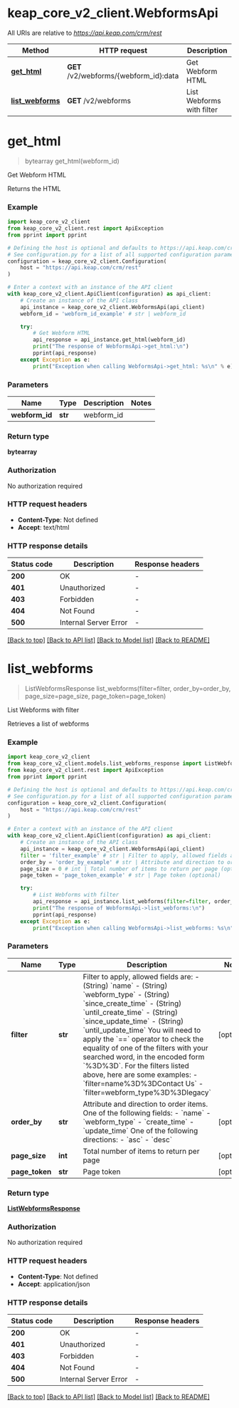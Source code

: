 # keap_core_v2_client.WebformsApi

All URIs are relative to *https://api.keap.com/crm/rest*

Method | HTTP request | Description
------------- | ------------- | -------------
[**get_html**](WebformsApi.md#get_html) | **GET** /v2/webforms/{webform_id}:data | Get Webform HTML
[**list_webforms**](WebformsApi.md#list_webforms) | **GET** /v2/webforms | List Webforms with filter


# **get_html**
> bytearray get_html(webform_id)

Get Webform HTML

Returns the HTML

### Example


```python
import keap_core_v2_client
from keap_core_v2_client.rest import ApiException
from pprint import pprint

# Defining the host is optional and defaults to https://api.keap.com/crm/rest
# See configuration.py for a list of all supported configuration parameters.
configuration = keap_core_v2_client.Configuration(
    host = "https://api.keap.com/crm/rest"
)

# Enter a context with an instance of the API client
with keap_core_v2_client.ApiClient(configuration) as api_client:
    # Create an instance of the API class
    api_instance = keap_core_v2_client.WebformsApi(api_client)
    webform_id = 'webform_id_example' # str | webform_id

    try:
        # Get Webform HTML
        api_response = api_instance.get_html(webform_id)
        print("The response of WebformsApi->get_html:\n")
        pprint(api_response)
    except Exception as e:
        print("Exception when calling WebformsApi->get_html: %s\n" % e)
```


### Parameters


Name | Type | Description  | Notes
------------- | ------------- | ------------- | -------------
 **webform_id** | **str**| webform_id | 

### Return type

**bytearray**

### Authorization

No authorization required

### HTTP request headers

 - **Content-Type**: Not defined
 - **Accept**: text/html

### HTTP response details

| Status code | Description | Response headers |
|-------------|-------------|------------------|
**200** | OK |  -  |
**401** | Unauthorized |  -  |
**403** | Forbidden |  -  |
**404** | Not Found |  -  |
**500** | Internal Server Error |  -  |

[[Back to top]](#) [[Back to API list]](../README.md#documentation-for-api-endpoints) [[Back to Model list]](../README.md#documentation-for-models) [[Back to README]](../README.md)

# **list_webforms**
> ListWebformsResponse list_webforms(filter=filter, order_by=order_by, page_size=page_size, page_token=page_token)

List Webforms with filter

Retrieves a list of webforms

### Example


```python
import keap_core_v2_client
from keap_core_v2_client.models.list_webforms_response import ListWebformsResponse
from keap_core_v2_client.rest import ApiException
from pprint import pprint

# Defining the host is optional and defaults to https://api.keap.com/crm/rest
# See configuration.py for a list of all supported configuration parameters.
configuration = keap_core_v2_client.Configuration(
    host = "https://api.keap.com/crm/rest"
)

# Enter a context with an instance of the API client
with keap_core_v2_client.ApiClient(configuration) as api_client:
    # Create an instance of the API class
    api_instance = keap_core_v2_client.WebformsApi(api_client)
    filter = 'filter_example' # str | Filter to apply, allowed fields are: - (String) `name` - (String) `webform_type` - (String) `since_create_time` - (String) `until_create_time` - (String) `since_update_time` - (String) `until_update_time`  You will need to apply the `==` operator to check the equality of one of the filters with your searched word, in the encoded form `%3D%3D`. For the filters listed above, here are some examples: - `filter=name%3D%3DContact Us` - `filter=webform_type%3D%3Dlegacy` (optional)
    order_by = 'order_by_example' # str | Attribute and direction to order items. One of the following fields: - `name` - `webform_type` - `create_time` - `update_time`  One of the following directions: - `asc` - `desc` (optional)
    page_size = 0 # int | Total number of items to return per page (optional)
    page_token = 'page_token_example' # str | Page token (optional)

    try:
        # List Webforms with filter
        api_response = api_instance.list_webforms(filter=filter, order_by=order_by, page_size=page_size, page_token=page_token)
        print("The response of WebformsApi->list_webforms:\n")
        pprint(api_response)
    except Exception as e:
        print("Exception when calling WebformsApi->list_webforms: %s\n" % e)
```


### Parameters


Name | Type | Description  | Notes
------------- | ------------- | ------------- | -------------
 **filter** | **str**| Filter to apply, allowed fields are: - (String) &#x60;name&#x60; - (String) &#x60;webform_type&#x60; - (String) &#x60;since_create_time&#x60; - (String) &#x60;until_create_time&#x60; - (String) &#x60;since_update_time&#x60; - (String) &#x60;until_update_time&#x60;  You will need to apply the &#x60;&#x3D;&#x3D;&#x60; operator to check the equality of one of the filters with your searched word, in the encoded form &#x60;%3D%3D&#x60;. For the filters listed above, here are some examples: - &#x60;filter&#x3D;name%3D%3DContact Us&#x60; - &#x60;filter&#x3D;webform_type%3D%3Dlegacy&#x60; | [optional] 
 **order_by** | **str**| Attribute and direction to order items. One of the following fields: - &#x60;name&#x60; - &#x60;webform_type&#x60; - &#x60;create_time&#x60; - &#x60;update_time&#x60;  One of the following directions: - &#x60;asc&#x60; - &#x60;desc&#x60; | [optional] 
 **page_size** | **int**| Total number of items to return per page | [optional] 
 **page_token** | **str**| Page token | [optional] 

### Return type

[**ListWebformsResponse**](ListWebformsResponse.md)

### Authorization

No authorization required

### HTTP request headers

 - **Content-Type**: Not defined
 - **Accept**: application/json

### HTTP response details

| Status code | Description | Response headers |
|-------------|-------------|------------------|
**200** | OK |  -  |
**401** | Unauthorized |  -  |
**403** | Forbidden |  -  |
**404** | Not Found |  -  |
**500** | Internal Server Error |  -  |

[[Back to top]](#) [[Back to API list]](../README.md#documentation-for-api-endpoints) [[Back to Model list]](../README.md#documentation-for-models) [[Back to README]](../README.md)

